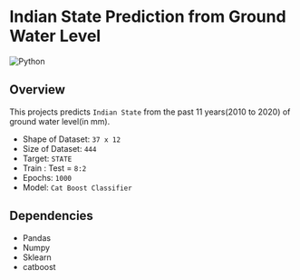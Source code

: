 # Indian State Prediction from Ground Water Level

![Python](https://img.shields.io/badge/Python%20-Python%203.9.1-yellowgreen?style=for-the-badge&logo=python)

## Overview

This projects predicts `Indian State` from the past 11 years(2010 to 2020) of ground water level(in mm).

- Shape of Dataset: `37 x 12`
- Size of Dataset: `444`
- Target: `STATE`
- Train : Test = `8:2`
- Epochs: `1000`
- Model: `Cat Boost Classifier`

## Dependencies

- Pandas
- Numpy
- Sklearn
- catboost
